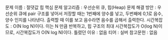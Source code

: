 문제 이름 : 절댓값 힙
핵심 문제 알고리즘 : 우선순위 큐, 힙(Heap)
문제 해결 방안 : 우선순위 큐에 pair 구조를 넣어서 저장할 때는 1번째에 양수를 넣고, 두번째에 0,1로 음수, 양수 인지를 나타낸다. 출력할 때 이를 보고 음수라면 음수를 곱해서 출력한다.
시간복잡도 : O(N log N)이다. 이는 N 만큼 반복하고, 힙 구조의 최대 시간복잡도가 O(log N)이므로, 시간복잡도가 O(N log N)이다.
틀렸던 이유 : 없음
티어 : 실버
참고문헌 : 없음
